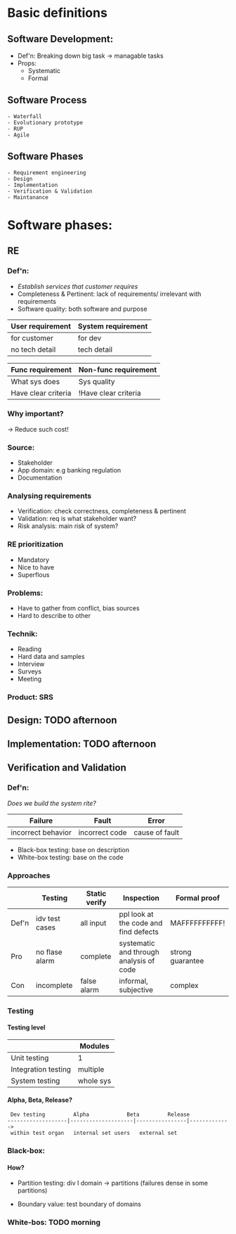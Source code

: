 # Basic definitions

## Software Development:

- Def'n: Breaking down big task -> managable tasks
- Props:
	- Systematic
	- Formal

## Software Process
	- Waterfall
	- Evolutionary prototype
	- RUP
	- Agile

## Software Phases
	- Requirement engineering
	- Design
	- Implementation
	- Verification & Validation
	- Maintanance


# Software phases:

## RE

### Def'n:
- *Establish services that customer requires*
- Completeness & Pertinent: lack of requirements/ irrelevant with requirements
- Software quality: both software and purpose

| User requirement | System requirement |
|------------------|--------------------|
| for customer     | for dev            |
| no tech detail   | tech detail        |

| Func requirement    | Non-func requirement |
|---------------------|----------------------|
| What sys does       | Sys quality          |
| Have clear criteria | !Have clear criteria |


### Why important?
-> Reduce such cost!

### Source:
- Stakeholder
- App domain: e.g banking regulation
- Documentation

### Analysing requirements
- Verification: check correctness, completeness & pertinent
- Validation: req is what stakeholder want?
- Risk analysis: main risk of system?

### RE prioritization
- Mandatory
- Nice to have
- Superflous

### Problems:
- Have to gather from conflict, bias sources
- Hard to describe to other

### Technik:
- Reading
- Hard data and samples
- Interview
- Surveys
- Meeting

### Product: SRS

## Design: TODO afternoon

## Implementation: TODO afternoon

## Verification and Validation

### Def'n:
*Does we build the system rite?*

| Failure            | Fault          | Error          |
|--------------------|----------------|----------------|
| incorrect behavior | incorrect code | cause of fault |

- Black-box testing: base on description
- White-box testing: base on the code

### Approaches

|       | Testing        | Static verify | Inspection                              | Formal proof     |
|-------|----------------|---------------|-----------------------------------------|------------------|
| Def'n | idv test cases | all input     | ppl look at the code and find defects   | MAFFFFFFFFFF!    |
| Pro   | no flase alarm | complete      | systematic and through analysis of code | strong guarantee |
| Con   | incomplete     | false alarm   | informal, subjective                    | complex          |

### Testing

#### Testing level
|                     | Modules   |
|---------------------|-----------|
| Unit testing        | 1         |
| Integration testing | multiple  |
| System testing      | whole sys |

#### Alpha, Beta, Release?
```
 Dev testing	     Alpha	     	  Beta		   Release
-------------------|--------------------|----------------|------------->
 within test organ   internal set users   external set
```

### Black-box:

#### How?
- Partition testing: div I domain -> partitions (failures dense in some partitions)

- Boundary value: test boundary of domains
### White-bos: TODO morning
